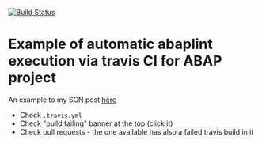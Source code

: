 [![Build Status](https://travis-ci.org/kuzeygh/abaplinted_sample.svg?branch=master)](https://travis-ci.org/kuzeygh/abaplinted_sample)

# Example of automatic abaplint execution via travis CI for ABAP project

An example to my SCN post [here](https://blogs.sap.com/2018/12/25/automatic-checking-of-your-abap-code-in-githubgitlab-with-ci-and-abaplint
)

- Check `.travis.yml`
- Check "build failing" banner at the top (click it)
- Check pull requests - the one available has also a failed travis build in it
